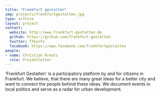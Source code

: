 ```yaml
---
title: "Frankfurt gestalten"
img: projects/frankfurtgestalten.jpg
type: archive
layout: project
contact:
  website: http://www.frankfurt-gestalten.de
  github: https://github.com/frankfurt-gestalten
  twitter: ffminfo
  facebook: https://www.facebook.com/frankfurtgestalten
people:
- name: Christian Kreutz
  role: Projektleiter
---
```


'Frankfurt Gestalten' is a participatory platform by and for citizens in Frankfurt. We believe, that there are many great ideas for a better city and want to connect the people behind these ideas. We document events in local politics and serve as a radar for urban development. 